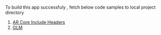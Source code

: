 To build this app successfuly , fetch below code samples to local project directory
1. [AR Core Include Headers](https://github.com/google-ar/arcore-android-sdk/tree/main/libraries/include)
2. [GLM](https://github.com/google-ar/arcore-android-sdk/tree/main/third_party/glm)

